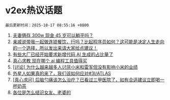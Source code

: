 # v2ex热议话题

`最后更新时间：2025-10-17 08:55:16 +0800`

1. [夫妻俩存 300w 现金 45 岁可以躺平吗？](https://www.v2ex.com/t/1166126)
1. [亲戚说带我一起做连锁餐饮，行吗？比起程序员如何？这可能是决定人生走向的一个选择，所以发出来请大家给点建议！](https://www.v2ex.com/t/1166136)
1. [有些大厂已经开始要求新增代码 AI 生成的占比量了](https://www.v2ex.com/t/1165999)
1. [真心求教 现在哪个 ai 编程工具值得买](https://www.v2ex.com/t/1165997)
1. [[讨论] 为什么越来越多人讨厌小米和雷军但没有影响小米的业绩](https://www.v2ex.com/t/1166044)
1. [外星人如果真的来了，我们该如何应对#3I/ATLAS](https://www.v2ex.com/t/1166003)
1. [[真心求问] 后脑勺痛该怎么治疗？已看过三甲医院了，如有合适建议立即喝一杯奶茶](https://www.v2ex.com/t/1166030)
1. [各位是怎么结识女友、老婆的](https://www.v2ex.com/t/1166124)

